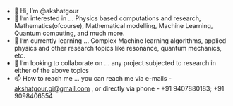 - 👋 Hi, I’m @akshatgour
- 👀 I’m interested in ... Physics based computations and research, Mathematics(ofcourse), Mathematical modelling, Machine Learning, Quantum computing, and much more.
- 🌱 I’m currently learning ... Complex Machine learning algorithms, applied physics and other research topics like resonance, quantum mechanics, etc.
- 💞️ I’m looking to collaborate on ... any project subjected to research in either of the above topics
- 📫 How to reach me ... you can reach me via e-mails - akshatgour.gi@gmail.com , or directly via phone - +91 9407880183; +91 9098406554

<!---
akshatgour/akshatgour is a ✨ special ✨ repository because its `README.md` (this file) appears on your GitHub profile.
You can click the Preview link to take a look at your changes.
--->
